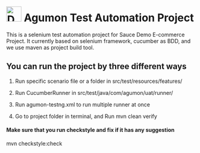 # <img src="https://static.wikia.nocookie.net/digimonadventure6597/images/6/64/Agumon01.png" alt="Description" width="40"> Agumon Test Automation Project # 

This is a selenium test automation project for Sauce Demo E-commerce Project. It currently based on selenium framework, cucumber as BDD, and we use maven as project build tool.

## You can run the project by three different ways ##

1. Run specific scenario file or a folder in src/test/resources/features/

2. Run CucumberRunner in src/test/java/com/agumon/uat/runner/

3. Run agumon-testng.xml to run multiple runner at once

3. Go to project folder in terminal, and Run mvn clean verify


#### Make sure that you run checkstyle and fix if it has any suggestion

mvn checkstyle:check



